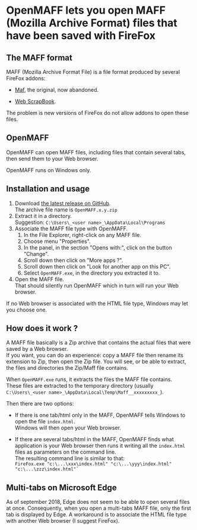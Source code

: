 # OpenMAFF lets you open MAFF (Mozilla Archive Format) files that have been saved with FireFox

## The MAFF format

MAFF (Mozilla Archive Format File) is a file format produced by several FireFox addons:

*   [Maf](http://maf.mozdev.org/), the original, now abandoned.
    
*   [Web ScrapBook](https://addons.mozilla.org/en-US/firefox/addon/web-scrapbook/).
    

The problem is new versions of FireFox do not allow addons to open these files.

## OpenMAFF

OpenMAFF can open MAFF files, including files that contain several tabs, then send them to your Web browser.

OpenMAFF runs on Windows only.

## Installation and usage

1.  Download [the latest release on GitHub](https://github.com/ChrisBertrandDotNet/OpenMAFF/releases/latest).  
    The archive file name is `OpenMAFF.x.y.zip`
2.  Extract it in a directory.  
    Suggestion: `C:\Users\_<user name>_\AppData\Local\Programs`
3.  Associate the MAFF file type with OpenMAFF.
    1.  In the File Explorer, right-click on any MAFF file.
    2.  Choose menu "Properties".
    3.  In the panel, in the section "Opens with:", click on the button "Change".
    4.  Scroll down then click on "More apps ?".
    5.  Scroll down then click on "Look for another app on this PC".
    6.  Select `OpenMAFF.exe`, in the directory you extracted it to.
4.  Open the MAFF file.  
    That should silently run OpenMAFF which in turn will run your Web browser.

If no Web browser is associated with the HTML file type, Windows may let you choose one.

## How does it work ?

A MAFF file basically is a Zip archive that contains the actual files that were saved by a Web browser.  
If you want, you can do an experience: copy a MAFF file then rename its extension to Zip, then open the Zip file. You will see, or be able to extract, the files and directories the Zip/Maff file contains.

When `OpenMAFF.exe` runs, it extracts the files the MAFF file contains.  
These files are extracted to the temporary directory (usually `C:\Users\_<user name>_\AppData\Local\Temp\Maff__xxxxxxxxx_`).

Then there are two options:

*   If there is one tab/html only in the MAFF, OpenMAFF tells Windows to open the file `index.html`.  
    Windows will then open your Web browser.
    
*   If there are several tabs/html in the MAFF, OpenMAFF finds what application is your Web browser then runs it writing all the `index.html` files as parameters on the command line.  
    The resulting command line is similar to that:  
    ``FireFox.exe "c:\...\xxx\index.html" "c:\...\yyy\index.html" "c:\...\zzz\index.html"` ``

## Multi-tabs on Microsoft Edge

As of september 2018, Edge does not seem to be able to open several files at once.
Consequently, when you open a multi-tabs MAFF file, only the first tab is displayed by Edge.
A workaround is to associate the HTML file type with another Web browser (I suggest FireFox).